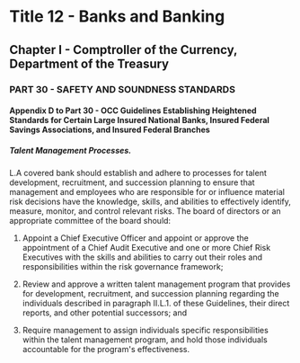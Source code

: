 
# Title 12 - Banks and Banking
## Chapter I - Comptroller of the Currency, Department of the Treasury
### PART 30 - SAFETY AND SOUNDNESS STANDARDS
#### Appendix D to Part 30 - OCC Guidelines Establishing Heightened Standards for Certain Large Insured National Banks, Insured Federal Savings Associations, and Insured Federal Branches
##### Talent Management Processes.

L.A covered bank should establish and adhere to processes for talent development, recruitment, and succession planning to ensure that management and employees who are responsible for or influence material risk decisions have the knowledge, skills, and abilities to effectively identify, measure, monitor, and control relevant risks. The board of directors or an appropriate committee of the board should:

1. Appoint a Chief Executive Officer and appoint or approve the appointment of a Chief Audit Executive and one or more Chief Risk Executives with the skills and abilities to carry out their roles and responsibilities within the risk governance framework;

2. Review and approve a written talent management program that provides for development, recruitment, and succession planning regarding the individuals described in paragraph II.L.1. of these Guidelines, their direct reports, and other potential successors; and

3. Require management to assign individuals specific responsibilities within the talent management program, and hold those individuals accountable for the program's effectiveness.
